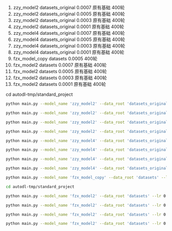 1. zzy_model2  datasets_original 0.0007  原有基础 400轮
2. zzy_model2  datasets_original 0.0005  原有基础 400轮
3. zzy_model2  datasets_original 0.0003  原有基础 400轮
4. zzy_model2  datasets_original 0.0001  原有基础 400轮
5. zzy_model4  datasets_original 0.0007  原有基础 400轮
6. zzy_model4  datasets_original 0.0005  原有基础 400轮
7. zzy_model4  datasets_original 0.0003  原有基础 400轮
8. zzy_model4  datasets_original 0.0001  原有基础 400轮
9. fzx_model_copy       datasets 0.0005          400轮     
10. fzx_model2           datasets 0.0007  原有基础 400轮  
11. fzx_model2           datasets 0.0005  原有基础 400轮  
12. fzx_model2           datasets 0.0003  原有基础 400轮 
13. fzx_model2           datasets 0.0001  原有基础 400轮    

cd autodl-tmp/standard_project

```bash
python main.py --model_name 'zzy_model2' --data_root 'datasets_original' --lr 0.0007 --epochs 400 --batch_size 4 --class_weights '8,8,12,16' --pretrained_model '/root/autodl-tmp/standard_project/log/zzy_model2/20241013_001335/self_best_model_20241013_001335.pth'

python main.py --model_name 'zzy_model2' --data_root 'datasets_original' --lr 0.0005 --epochs 400 --batch_size 4 --class_weights '8,8,12,16' --pretrained_model '/root/autodl-tmp/standard_project/log/zzy_model2/20241013_001335/self_best_model_20241013_001335.pth'

python main.py --model_name 'zzy_model2' --data_root 'datasets_original' --lr 0.0003 --epochs 400 --batch_size 4 --class_weights '8,8,12,16' --pretrained_model '/root/autodl-tmp/standard_project/log/zzy_model2/20241013_001335/self_best_model_20241013_001335.pth'

python main.py --model_name 'zzy_model2' --data_root 'datasets_original' --lr 0.0001 --epochs 400 --batch_size 4 --class_weights '8,8,12,16' --pretrained_model '/root/autodl-tmp/standard_project/log/zzy_model2/20241013_001335/self_best_model_20241013_001335.pth'

python main.py --model_name 'zzy_model4' --data_root 'datasets_original' --lr 0.0007 --epochs 400 --batch_size 4 --class_weights '8,8,12,16' --pretrained_model '/root/autodl-tmp/standard_project/log/zzy_model4/20241013_001447/self_best_model_20241013_001447.pth'

python main.py --model_name 'zzy_model4' --data_root 'datasets_original' --lr 0.0005 --epochs 400 --batch_size 4 --class_weights '8,8,12,16' --pretrained_model '/root/autodl-tmp/standard_project/log/zzy_model4/20241013_001447/self_best_model_20241013_001447.pth'

python main.py --model_name 'zzy_model4' --data_root 'datasets_original' --lr 0.0003 --epochs 400 --batch_size 4 --class_weights '8,8,12,16' --pretrained_model '/root/autodl-tmp/standard_project/log/zzy_model4/20241013_001447/self_best_model_20241013_001447.pth'

python main.py --model_name 'zzy_model4' --data_root 'datasets_original' --lr 0.0001 --epochs 400 --batch_size 4 --class_weights '8,8,12,16' --pretrained_model '/root/autodl-tmp/standard_project/log/zzy_model4/20241013_001447/self_best_model_20241013_001447.pth'

python main.py --model_name 'fzx_model_copy' --data_root 'datasets' --lr 0.0005 --epochs 400 --batch_size 4 --class_weights '8,8,12,16' 

cd autodl-tmp/standard_project

python main.py --model_name 'fzx_model2' --data_root 'datasets' --lr 0.0007 --epochs 400 --batch_size 4 --class_weights '8,8,12,16' --pretrained_model '/root/autodl-tmp/standard_project/log/fzx_model2/20241013_001124/self_best_model_20241013_001124.pth'

python main.py --model_name 'fzx_model2' --data_root 'datasets' --lr 0.0005 --epochs 400 --batch_size 4 --class_weights '8,8,12,16' --pretrained_model '/root/autodl-tmp/standard_project/log/fzx_model2/20241013_001124/self_best_model_20241013_001124.pth'

python main.py --model_name 'fzx_model2' --data_root 'datasets' --lr 0.0003 --epochs 400 --batch_size 4 --class_weights '8,8,12,16' --pretrained_model '/root/autodl-tmp/standard_project/log/fzx_model2/20241013_001124/self_best_model_20241013_001124.pth'

python main.py --model_name 'fzx_model2' --data_root 'datasets' --lr 0.0001 --epochs 400 --batch_size 4 --class_weights '8,8,12,16' --pretrained_model '/root/autodl-tmp/standard_project/log/fzx_model2/20241013_001124/self_best_model_20241013_001124.pth'
```